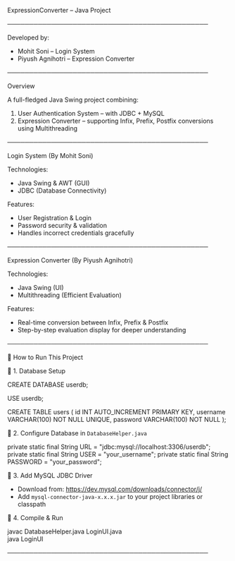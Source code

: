  ExpressionConverter – Java Project

──────────────────────────────────────────────

 Developed by:  
- Mohit Soni – Login System  
- Piyush Agnihotri – Expression Converter

──────────────────────────────────────────────

 Overview

A full-fledged Java Swing project combining:  
1. User Authentication System – with JDBC + MySQL  
2. Expression Converter – supporting Infix, Prefix, Postfix conversions using Multithreading

──────────────────────────────────────────────

 Login System (By Mohit Soni)

 Technologies:
- Java Swing & AWT (GUI)
- JDBC (Database Connectivity)

 Features:
- User Registration & Login
- Password security & validation
- Handles incorrect credentials gracefully

──────────────────────────────────────────────

 Expression Converter (By Piyush Agnihotri)

 Technologies:
- Java Swing (UI)
- Multithreading (Efficient Evaluation)

 Features:
- Real-time conversion between Infix, Prefix & Postfix
- Step-by-step evaluation display for deeper understanding

──────────────────────────────────────────────

🚀 How to Run This Project

🔸 1. Database Setup

 CREATE DATABASE userdb;

 USE userdb;

CREATE TABLE users (
 id INT AUTO_INCREMENT PRIMARY KEY,
 username VARCHAR(100) NOT NULL UNIQUE,
 password VARCHAR(100) NOT NULL
 );

🔸 2. Configure Database in `DatabaseHelper.java`

private static final String URL = "jdbc:mysql://localhost:3306/userdb";
private static final String USER = "your_username";
private static final String PASSWORD = "your_password";

🔸 3. Add MySQL JDBC Driver

- Download from: https://dev.mysql.com/downloads/connector/j/
- Add `mysql-connector-java-x.x.x.jar` to your project libraries or classpath

🔸 4. Compile & Run

javac DatabaseHelper.java LoginUI.java  
java LoginUI

──────────────────────────────────────────────



